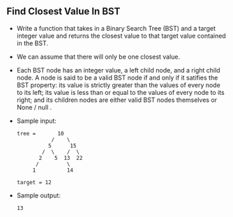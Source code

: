 ## Find Closest Value In BST

- Write a function that takes in a Binary Search Tree (BST) and a target integer value and returns the closest value to that target value contained in the BST.
- We can assume that there will only be one closest value.
- Each BST node has an integer value, a left child node, and a right child node. A node is said to be a valid BST node if and only if it satifies the BST property: its value is strictly greater than the values of every node to its left; its value is less than or equal to the values of every node to its right; and its children nodes are either valid BST nodes themselves or None / null .

- Sample input:
    ~~~
    tree =       10 
               /    \ 
              5      15 
            /  \    /  \ 
           2    5  13  22 
          /         \ 
         1          14

    target = 12
    ~~~
- Sample output:
    ~~~
    13
    ~~~
